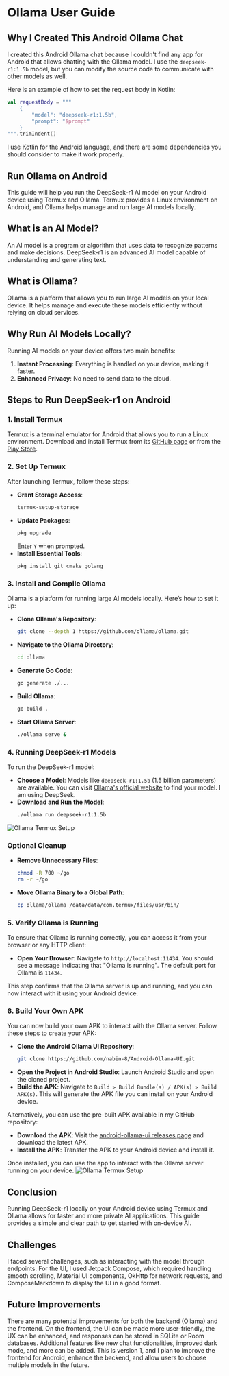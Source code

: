 # Ollama User Guide

## Why I Created This Android Ollama Chat

I created this Android Ollama chat because I couldn't find any app for Android that allows chatting with the Ollama model. I use the `deepseek-r1:1.5b` model, but you can modify the source code to communicate with other models as well.

Here is an example of how to set the request body in Kotlin:
```kotlin
val requestBody = """
    {
        "model": "deepseek-r1:1.5b",
        "prompt": "$prompt"
    }
""".trimIndent()
```

I use Kotlin for the Android language, and there are some dependencies you should consider to make it work properly.

## Run Ollama on Android

This guide will help you run the DeepSeek-r1 AI model on your Android device using Termux and Ollama. Termux provides a Linux environment on Android, and Ollama helps manage and run large AI models locally.

## What is an AI Model?

An AI model is a program or algorithm that uses data to recognize patterns and make decisions. DeepSeek-r1 is an advanced AI model capable of understanding and generating text.

## What is Ollama?

Ollama is a platform that allows you to run large AI models on your local device. It helps manage and execute these models efficiently without relying on cloud services.

## Why Run AI Models Locally?

Running AI models on your device offers two main benefits:
1. **Instant Processing**: Everything is handled on your device, making it faster.
2. **Enhanced Privacy**: No need to send data to the cloud.

## Steps to Run DeepSeek-r1 on Android

### 1. Install Termux

Termux is a terminal emulator for Android that allows you to run a Linux environment. Download and install Termux from its [GitHub page](https://github.com/termux/termux-app) or from the [Play Store](https://play.google.com/store/apps/details?id=com.termux&pcampaignid=web_share).

### 2. Set Up Termux

After launching Termux, follow these steps:

- **Grant Storage Access**:
    ```sh
    termux-setup-storage
    ```
- **Update Packages**:
    ```sh
    pkg upgrade
    ```
    Enter `Y` when prompted.
- **Install Essential Tools**:
    ```sh
    pkg install git cmake golang
    ```

### 3. Install and Compile Ollama

Ollama is a platform for running large AI models locally. Here’s how to set it up:

- **Clone Ollama's Repository**:
    ```sh
    git clone --depth 1 https://github.com/ollama/ollama.git
    ```
- **Navigate to the Ollama Directory**:
    ```sh
    cd ollama
    ```
- **Generate Go Code**:
    ```sh
    go generate ./...
    ```
- **Build Ollama**:
    ```sh
    go build .
    ```
- **Start Ollama Server**:
    ```sh
    ./ollama serve &
    ```

### 4. Running DeepSeek-r1 Models

To run the DeepSeek-r1 model:

- **Choose a Model**: Models like `deepseek-r1:1.5b` (1.5 billion parameters) are available. You can visit [Ollama's official website](https://ollama.com/search) to find your model. I am using DeepSeek.
- **Download and Run the Model**:
    ```sh
    ./ollama run deepseek-r1:1.5b
    ```
![Ollama Termux Setup](./assets/ollama-termux.jpeg)

### Optional Cleanup

- **Remove Unnecessary Files**:
    ```sh
    chmod -R 700 ~/go
    rm -r ~/go
    ```
- **Move Ollama Binary to a Global Path**:
    ```sh
    cp ollama/ollama /data/data/com.termux/files/usr/bin/
    ```

### 5. Verify Ollama is Running

To ensure that Ollama is running correctly, you can access it from your browser or any HTTP client:

- **Open Your Browser**:
    Navigate to `http://localhost:11434`. You should see a message indicating that "Ollama is running". The default port for Ollama is `11434`.

This step confirms that the Ollama server is up and running, and you can now interact with it using your Android device.

### 6. Build Your Own APK

You can now build your own APK to interact with the Ollama server. Follow these steps to create your APK:

- **Clone the Android Ollama UI Repository**:
    ```sh
    git clone https://github.com/nabin-8/Android-Ollama-UI.git
    ```
- **Open the Project in Android Studio**:
    Launch Android Studio and open the cloned project.
- **Build the APK**:
    Navigate to `Build > Build Bundle(s) / APK(s) > Build APK(s)`. This will generate the APK file you can install on your Android device.

Alternatively, you can use the pre-built APK available in my GitHub repository:

- **Download the APK**:
    Visit the [android-ollama-ui releases page](https://github.com/nabin-8/Android-Ollama-UI/releases) and download the latest APK.
- **Install the APK**:
    Transfer the APK to your Android device and install it.

Once installed, you can use the app to interact with the Ollama server running on your device.
![Ollama Termux Setup](./assets/phone-img.jpeg)

## Conclusion

Running DeepSeek-r1 locally on your Android device using Termux and Ollama allows for faster and more private AI applications. This guide provides a simple and clear path to get started with on-device AI.

## Challenges

I faced several challenges, such as interacting with the model through endpoints. For the UI, I used Jetpack Compose, which required handling smooth scrolling, Material UI components, OkHttp for network requests, and ComposeMarkdown to display the UI in a good format.

## Future Improvements

There are many potential improvements for both the backend (Ollama) and the frontend. On the frontend, the UI can be made more user-friendly, the UX can be enhanced, and responses can be stored in SQLite or Room databases. Additional features like new chat functionalities, improved dark mode, and more can be added. This is version 1, and I plan to improve the frontend for Android, enhance the backend, and allow users to choose multiple models in the future.